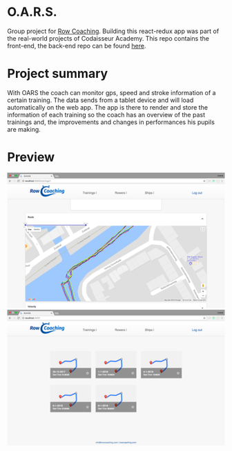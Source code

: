 # O.A.R.S.

Group project for [Row Coaching](http://rowcoaching.com/). Building this react-redux app was part of the real-world projects of Codaisseur Academy. This repo contains the front-end, the back-end repo can be found [here](https://github.com/nojas01/oars-api).

# Project summary

With  OARS  the coach can monitor gps, speed and stroke information of a certain training. The data sends from a tablet device and will load automatically on the web app. The app is there to render and store the information of each training so the coach has an overview of the past trainings and, the improvements and changes in performances his pupils are making.

# Preview

![](https://github.com/LiannevW/O.A.R.S./blob/master/src/fixtures/ScreenShot1%20.png)
![](https://github.com/LiannevW/O.A.R.S./blob/master/src/fixtures/ScreenShot2.png)
